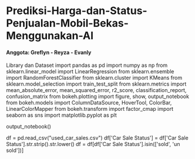 # Prediksi-Harga-dan-Status-Penjualan-Mobil-Bekas-Menggunakan-AI
#### Anggota: Greflyn - Reyza - Evanly

Library dan Dataset
import pandas as pd
import numpy as np
from sklearn.linear_model import LinearRegression
from sklearn.ensemble import RandomForestClassifier
from sklearn.cluster import KMeans
from sklearn.model_selection import train_test_split
from sklearn.metrics import mean_absolute_error, mean_squared_error, r2_score, classification_report, confusion_matrix
from bokeh.plotting import figure, show, output_notebook
from bokeh.models import ColumnDataSource, HoverTool, ColorBar, LinearColorMapper
from bokeh.transform import factor_cmap
import seaborn as sns
import matplotlib.pyplot as plt

output_notebook()

df = pd.read_csv("used_car_sales.csv")
df['Car Sale Status'] = df['Car Sale Status'].str.strip().str.lower()
df = df[df['Car Sale Status'].isin(['sold', 'un sold'])]
